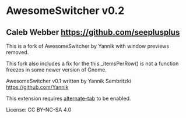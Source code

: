 # AwesomeSwitcher v0.2

## Caleb Webber <https://github.com/seeplusplus>

This is a fork of AwesomeSwitcher by Yannik with window previews removed.

This fork also includes a fix for the this._itemsPerRow() is not a function freezes in some newer version of Gnome.

AwesomeSwitcher v0.1 written by Yannik Sembritzki <https://github.com/Yannik>

This extension requires [alternate-tab](https://extensions.gnome.org/extension/15/alternatetab/) to be enabled.

License: CC BY-NC-SA 4.0
